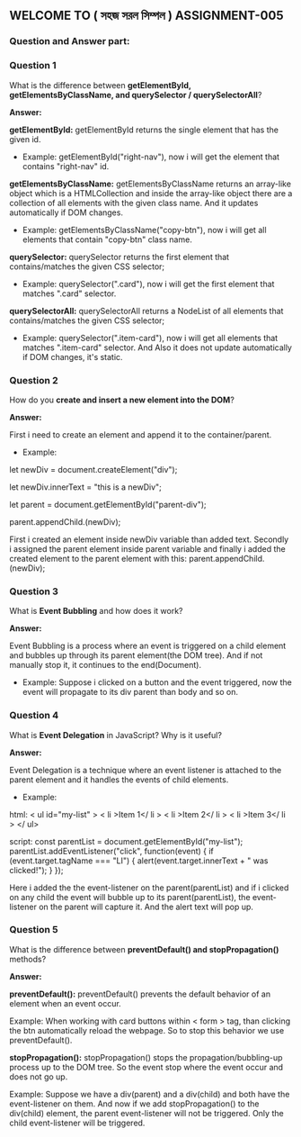 ## WELCOME TO ( সহজ সরল সিম্পল ) ASSIGNMENT-005

### Question and Answer part:


### Question 1
What is the difference between **getElementById, getElementsByClassName, and querySelector / querySelectorAll**?

**Answer:** 

**getElementById:** getElementById returns the single element that has the given id.
- Example: getElementById("right-nav"), now i will get the element that contains "right-nav" id.

**getElementsByClassName:** getElementsByClassName returns an array-like object which is a HTMLCollection and inside the array-like object there are a collection of all elements with the given class name. And it updates automatically if DOM changes.
- Example: getElementsByClassName("copy-btn"), now i will get all elements that contain "copy-btn" class name.

**querySelector:** querySelector returns the first element that contains/matches the given CSS selector;
- Example: querySelector(".card"), now i will get the first element that matches ".card" selector.

**querySelectorAll:** querySelectorAll returns a NodeList of all elements that contains/matches the given CSS selector;
- Example: querySelector(".item-card"), now i will get all elements that matches ".item-card" selector. And Also it does not update automatically if DOM changes, it's static.


### Question 2
How do you **create and insert a new element into the DOM**?

**Answer:** 

First i need to create an element and append it to the container/parent.
- Example: 

let newDiv = document.createElement("div");

let newDiv.innerText = "this is a newDiv";

let parent = document.getElementById("parent-div");

parent.appendChild.(newDiv);

First i created an element inside newDiv variable than added text. Secondly i assigned the parent element inside parent variable and finally i added the created element to the parent element with this: parent.appendChild.(newDiv);


### Question 3
What is **Event Bubbling** and how does it work?

**Answer:** 

Event Bubbling is a process where an event is triggered on a child element and bubbles up through its parent element(the DOM tree). And if not manually stop it, it continues to the end(Document).
- Example: Suppose i clicked on a button and the event triggered, now the event will propagate to its div parent than body and so on.


### Question 4
What is **Event Delegation** in JavaScript? Why is it useful?

**Answer:** 

Event Delegation is a technique where an event listener is attached to the parent element and it handles the events of child elements.

- Example: 

html:
 < ul id="my-list" >
  < li >Item 1</ li >
  < li >Item 2</ li >
  < li >Item 3</ li >
</ ul>

script:
  const parentList = document.getElementById("my-list");
  parentList.addEventListener("click", function(event) {
    if (event.target.tagName === "LI") {
      alert(event.target.innerText + " was clicked!");
    }
  });


  Here i added the the event-listener on the parent(parentList) and if i clicked on any child the event will bubble up to its parent(parentList), the event-listener on the parent will capture it. And the alert text will pop up.


### Question 5
What is the difference between **preventDefault() and stopPropagation()** methods?

**Answer:** 

**preventDefault():** preventDefault() prevents the default behavior of an element when an event occur.

Example: When working with card buttons within < form > tag, than clicking the btn automatically reload the webpage. So to stop this behavior we use preventDefault().

**stopPropagation():** stopPropagation() stops the propagation/bubbling-up process up to the DOM tree. So the event stop where the event occur and does not go up.

Example: Suppose we have a div(parent) and a div(child) and both have the event-listener on them. And now if we add stopPropagation() to the div(child) element, the parent event-listener will not be triggered. Only the child event-listener will be triggered.

